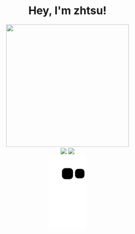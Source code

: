 <!--
**zhtsu/zhtsu** is a ✨ _special_ ✨ repository because its `README.md` (this file) appears on your GitHub profile.

Here are some ideas to get you started:

- 🔭 I’m currently working on ...
- 🌱 I’m currently learning ...
- 👯 I’m looking to collaborate on ...
- 🤔 I’m looking for help with ...
- 💬 Ask me about ...
- 📫 How to reach me: ...
- 😄 Pronouns: ...
- ⚡ Fun fact: ...
-->

<h1 align="center">
  Hey, I'm zhtsu!
</h1>

<div align="center">
  <img src="https://octodex.github.com/images/surftocat.png" width="320" height="320">
</div>

<div align="center">
  <img height="130px" src="https://github-readme-stats.vercel.app/api?username=zhtsu&show_icons=true&icon_color=CE1D2D&text_color=718096&bg_color=ffffff&hide_title=true" />
  <img height="130px" src="https://github-readme-stats.vercel.app/api/top-langs?username=zhtsu&layout=compact&langs_count=8&hide_title=true" />
</div>

<div align="center">
  <img src="https://raw.githubusercontent.com/younger-1/younger-1/output/github-contribution-grid-snake.svg">
</div>
